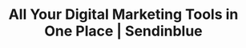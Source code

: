 ---
name: sendinblue
host: sendinblue.com
origin: https://sendinblue.com
pathname: /
search: ''
href: https://sendinblue.com/
title: All Your Digital Marketing Tools in One Place | Sendinblue
ogTitle: All Your Digital Marketing Tools in One Place | Sendinblue
twitterTitle: All Your Digital Marketing Tools in One Place | Sendinblue
description: >-
  Take your business to new heights with the complete all-in-one digital
  marketing toolbox that's built to scale and adapt with you as you grow.
ogDescription: >-
  Take your business to new heights with the complete all-in-one digital
  marketing toolbox that's built to scale and adapt with you as you grow.
image: ''
ogImage: ''
twitterImage: https://www.sendinblue.com/wp-content/uploads/2019/06/homepage.png
keywords: ''

---